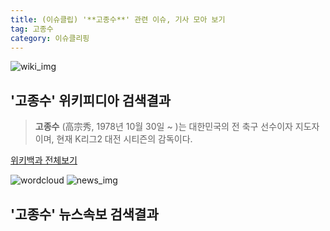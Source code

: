 ```yaml
---
title: (이슈클립) '**고종수**' 관련 이슈, 기사 모아 보기
tag: 고종수
category: 이슈클리핑
---
```

![wiki_img](https://user-images.githubusercontent.com/42597476/44503234-41136a80-a6d0-11e8-9071-6fc6418eafe4.png)
## **'**고종수**'** 위키피디아 검색결과
>**고종수** (高宗秀, 1978년 10월 30일 ~ )는 대한민국의 전 축구 선수이자 지도자이며, 현재 K리그2 대전 시티즌의 감독이다.

<a href="https://ko.wikipedia.org/wiki/고종수" target="_blank">위키백과 전체보기</a>

![wordcloud](https://s3.ap-northeast-2.amazonaws.com/lyrics101-wordcloud/2018-09-21-1537506335.png)
![news_img](https://user-images.githubusercontent.com/42597476/44507050-1206f400-a6e4-11e8-8d98-7ffbfebb353f.png)
## **'**고종수**'** 뉴스속보 검색결과

